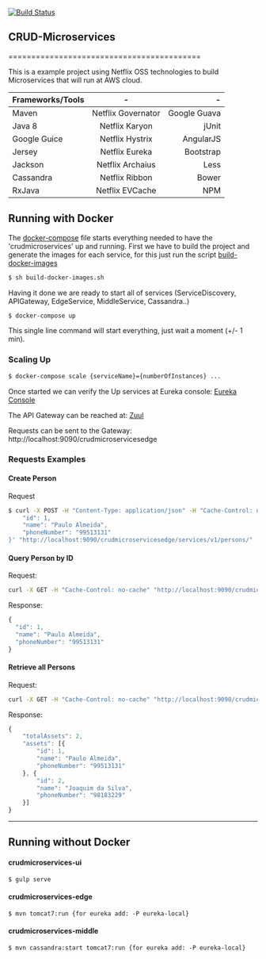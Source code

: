 [![Build Status](https://travis-ci.org/materasystems/crud-microservices.svg?branch=master)](https://travis-ci.org/materasystems/crud-microservices)

## CRUD-Microservices
==========================================

This is a example project using Netflix OSS technologies to build Microservices that will run at AWS cloud.

| Frameworks/Tools | -                  | -            |
| ---------------- |:------------------:| ------------:|
| Maven            | Netflix Governator | Google Guava |
| Java 8           | Netflix Karyon     | jUnit        |
| Google Guice     | Netflix Hystrix    | AngularJS    |
| Jersey           | Netflix Eureka     | Bootstrap    |
| Jackson          | Netflix Archaius   | Less         |
| Cassandra        | Netflix Ribbon     | Bower        |
| RxJava           | Netflix EVCache    | NPM          |

## Running with Docker
The [docker-compose](docker-compose.yml) file starts everything needed to have the 'crudmicroservices' up and running. First we have to build the project and generate the images for each service, for this just run the script [build-docker-images](build-docker-images.sh)

```sh
$ sh build-docker-images.sh
```

Having it done we are ready to start all of services (ServiceDiscovery, APIGateway, EdgeService, MiddleService, Cassandra..)

```sh
$ docker-compose up
```

This single line command will start everything, just wait a moment (+/- 1 min).

### Scaling Up
```sh
$ docker-compose scale {serviceName}={numberOfInstances} ...
```

Once started we can verify the Up services at Eureka console: [Eureka Console](http://localhost:8080/eureka)

The API Gateway can be reached at: [Zuul](http://localhost:9090)

Requests can be sent to the Gateway: http://localhost:9090/crudmicroservicesedge

### Requests Examples
#### Create Person
Request
```sh
$ curl -X POST -H "Content-Type: application/json" -H "Cache-Control: no-cache" -d '{
	"id": 1,
	"name": "Paulo Almeida",
	"phoneNumber": "99513131"
}' "http://localhost:9090/crudmicroservicesedge/services/v1/persons/"
```

#### Query Person by ID
Request:
```sh
curl -X GET -H "Cache-Control: no-cache" "http://localhost:9090/crudmicroservicesedge/services/v1/persons/1"
```
Response:
```javascript
{
  "id": 1,
  "name": "Paulo Almeida",
  "phoneNumber": "99513131"
}
```

#### Retrieve all Persons
Request:
```sh
curl -X GET -H "Cache-Control: no-cache" "http://localhost:9090/crudmicroservicesedge/services/v1/persons"
```
Response:
```javascript
{
	"totalAssets": 2,
	"assets": [{
		"id": 1,
		"name": "Paulo Almeida",
		"phoneNumber": "99513131"
	}, {
		"id": 2,
		"name": "Joaquim da Silva",
		"phoneNumber": "98183229"
	}]
}
```
--------------------------------------------------
## Running without Docker
#### crudmicroservices-ui
```
$ gulp serve
```

#### crudmicroservices-edge
```
$ mvn tomcat7:run {for eureka add: -P eureka-local}
```

#### crudmicroservices-middle
```
$ mvn cassandra:start tomcat7:run {for eureka add: -P eureka-local}
```
